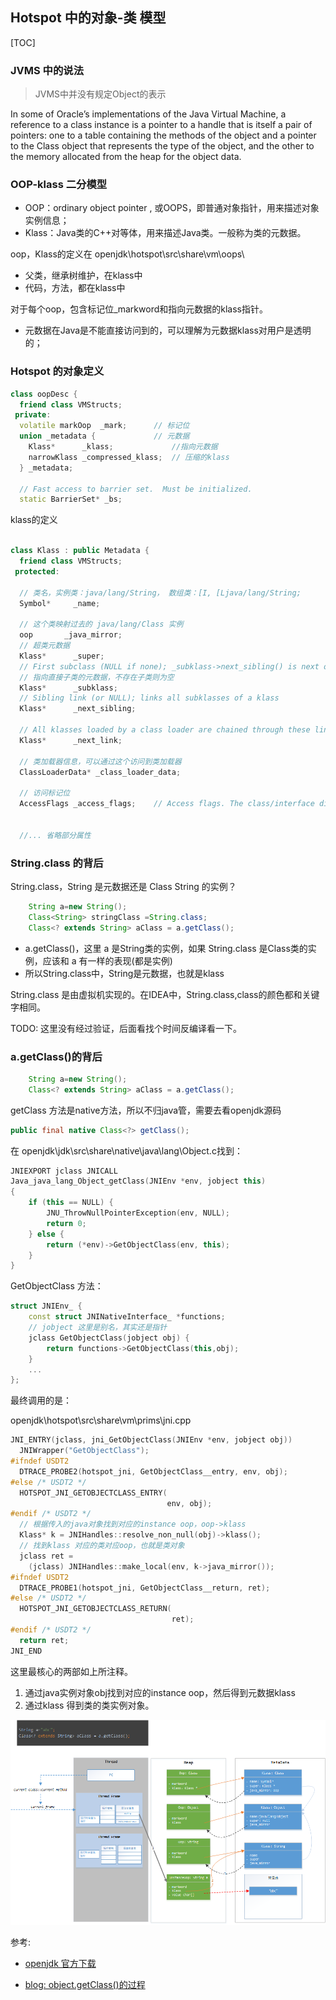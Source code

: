 
Hotspot 中的对象-类 模型
---


[TOC]

### JVMS 中的说法

> JVMS中并没有规定Object的表示
 

In some of Oracle’s implementations of the Java Virtual Machine, a reference to a class instance is a pointer to a handle that is itself a pair of pointers: one to a table containing the methods of the object and a pointer to the Class object that represents the type of the object, and the other to the memory allocated from the heap for the object data.




### OOP-klass 二分模型

+ OOP：ordinary object pointer , 或OOPS，即普通对象指针，用来描述对象实例信息；
+ Klass：Java类的C++对等体，用来描述Java类。一般称为类的元数据。


oop，Klass的定义在 openjdk\hotspot\src\share\vm\oops\


+ 父类，继承树维护，在klass中
+ 代码，方法，都在klass中



对于每个oop，包含标记位_markword和指向元数据的klass指针。

+ 元数据在Java是不能直接访问到的，可以理解为元数据klass对用户是透明的；



### Hotspot 的对象定义

```cpp
class oopDesc {
  friend class VMStructs;
 private:
  volatile markOop  _mark;      // 标记位
  union _metadata {             // 元数据
    Klass*      _klass;             //指向元数据
    narrowKlass _compressed_klass;  // 压缩的klass
  } _metadata;

  // Fast access to barrier set.  Must be initialized.
  static BarrierSet* _bs;
```



klass的定义
```cpp

class Klass : public Metadata {
  friend class VMStructs;
 protected:

  // 类名，实例类：java/lang/String， 数组类：[I, [Ljava/lang/String; 
  Symbol*     _name;

  // 这个类映射过去的 java/lang/Class 实例
  oop       _java_mirror;
  // 超类元数据
  Klass*      _super;
  // First subclass (NULL if none); _subklass->next_sibling() is next one
  // 指向直接子类的元数据，不存在子类则为空
  Klass*      _subklass;
  // Sibling link (or NULL); links all subklasses of a klass
  Klass*      _next_sibling;

  // All klasses loaded by a class loader are chained through these links
  Klass*      _next_link;

  // 类加载器信息，可以通过这个访问到类加载器
  ClassLoaderData* _class_loader_data;

  // 访问标记位
  AccessFlags _access_flags;    // Access flags. The class/interface distinction is stored here.


  //... 省略部分属性
```



### String.class 的背后

String.class，String 是元数据还是 Class String 的实例？

```java
    String a=new String();
    Class<String> stringClass =String.class;
    Class<? extends String> aClass = a.getClass();
```

+ a.getClass()，这里 a 是String类的实例，如果 String.class 是Class类的实例，应该和 a 有一样的表现(都是实例)
+ 所以String.class中，String是元数据，也就是klass

String.class 是由虚拟机实现的。在IDEA中，String.class,class的颜色都和关键字相同。

TODO:  这里没有经过验证，后面看找个时间反编译看一下。

### a.getClass()的背后

```java
    String a=new String();
    Class<? extends String> aClass = a.getClass();
```


getClass 方法是native方法，所以不归java管，需要去看openjdk源码
```java
public final native Class<?> getClass();
```

在 openjdk\jdk\src\share\native\java\lang\Object.c找到：

```cpp
JNIEXPORT jclass JNICALL
Java_java_lang_Object_getClass(JNIEnv *env, jobject this)
{
    if (this == NULL) {
        JNU_ThrowNullPointerException(env, NULL);
        return 0;
    } else {
        return (*env)->GetObjectClass(env, this);
    }
}
```


GetObjectClass 方法：
```cpp
struct JNIEnv_ {
    const struct JNINativeInterface_ *functions;
    // jobject 这里是别名，其实还是指针
    jclass GetObjectClass(jobject obj) {
        return functions->GetObjectClass(this,obj);
    }
    ...
};
```


最终调用的是：

openjdk\hotspot\src\share\vm\prims\jni.cpp

```cpp
JNI_ENTRY(jclass, jni_GetObjectClass(JNIEnv *env, jobject obj))
  JNIWrapper("GetObjectClass");
#ifndef USDT2
  DTRACE_PROBE2(hotspot_jni, GetObjectClass__entry, env, obj);
#else /* USDT2 */
  HOTSPOT_JNI_GETOBJECTCLASS_ENTRY(
                                   env, obj);
#endif /* USDT2 */
  // 根据传入的java对象找到对应的instance oop，oop->klass 
  Klass* k = JNIHandles::resolve_non_null(obj)->klass();
  // 找到klass 对应的类对应oop，也就是类对象
  jclass ret =
    (jclass) JNIHandles::make_local(env, k->java_mirror());
#ifndef USDT2
  DTRACE_PROBE1(hotspot_jni, GetObjectClass__return, ret);
#else /* USDT2 */
  HOTSPOT_JNI_GETOBJECTCLASS_RETURN(
                                    ret);
#endif /* USDT2 */
  return ret;
JNI_END
```


这里最核心的两部如上所注释。

1. 通过java实例对象obj找到对应的instance oop，然后得到元数据klass
2. 通过klass 得到类的类实例对象。


![内存示意图](.images/类和对象/2019-04-01-14-13-23.png)



参考:

+ [openjdk 官方下载](https://download.java.net/openjdk/jdk8)

+ [blog: object.getClass()的过程](https://www.cnblogs.com/xy-nb/p/6769586.html)